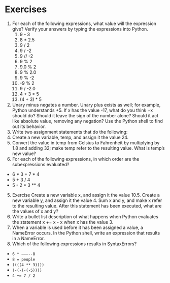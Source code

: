 # Exercises

1. For each of the following expressions, what value will the expression give? Verify your answers by typing the expressions into Python.
    1. 9 - 3
    2. 8 * 2.5
    3. 9 / 2
    4. 9 / -2
    5. 9 // -2
    6. 9 % 2
    7. 9.0 % 2
    8. 9 % 2.0
    9. 9 % -2
    10. -9 % 2
    11. 9 / -2.0
    12. 4 + 3 * 5
    13. (4 + 3) * 5 
2. Unary minus negates a number. Unary plus exists as well; for example, Python understands +5. If x has the value -17, what do you think +x should do? Should it leave the sign of the number alone? Should it act like absolute value, removing any negation? Use the Python shell to find out its behavior. 
3. Write two assignment statements that do the following:
 1. Create a new variable, temp, and assign it the value 24.
 2. Convert the value in temp from Celsius to Fahrenheit by multiplying by 1.8 and adding 32; make temp refer to the resulting value. What is temp’s new value? 
4. For each of the following expressions, in which order are the subexpressions evaluated?
- 6 * 3 + 7 * 4
- 5 + 3 / 4
- 5 - 2 * 3 ** 4 
5. Exercise
Create a new variable x, and assign it the value 10.5.
Create a new variable y, and assign it the value 4.
Sum x and y, and make x refer to the resulting value. After this statement has been executed, what are the values of x and y? 
6. Write a bullet list description of what happens when Python evaluates the statement x += x - x when x has the value 3. 
7. When a variable is used before it has been assigned a value, a NameError occurs. In the Python shell, write an expression that results in a NameError. 
8. Which of the following expressions results in SyntaxErrors?
- `6 * ———--8`
- `8 = people`
- `((((4 ** 3))))`
- `(-(-(-(-5))))`
- `4 += 7 / 2`

